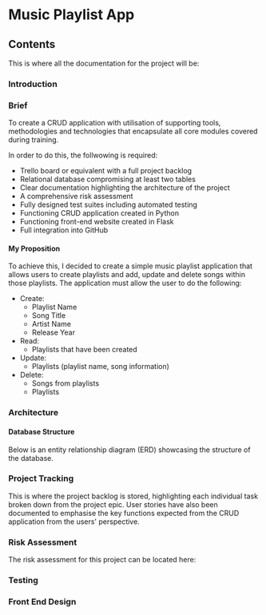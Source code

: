# Music Playlist App

## Contents
This is where all the documentation for the project will be:

### Introduction
### Brief
To create a CRUD application with utilisation of supporting tools,
methodologies and technologies that encapsulate all core modules
covered during training.

In order to do this, the follwowing is required:
- Trello board or equivalent with a full project backlog 
- Relational database compromising at least two tables 
- Clear documentation highlighting the architecture of the project
- A comprehensive risk assessment
- Fully designed test suites including automated testing
- Functioning CRUD application created in Python
- Functioning front-end website created in Flask
- Full integration into GitHub

#### My Proposition
To achieve this, I decided to create a simple music playlist application that allows users to create playlists and add, update and delete songs within those playlists.
The application must allow the user to do the following:
- Create:
  - Playlist Name
  - Song Title
  - Artist Name
  - Release Year
- Read:
  - Playlists that have been created
- Update:
  - Playlists (playlist name, song information)
- Delete:
  - Songs from playlists
  - Playlists

### Architecture
#### Database Structure
Below is an entity relationship diagram (ERD) showcasing the structure of the database. 

### Project Tracking
This is where the project backlog is stored, highlighting each individual task broken down from the project epic. User stories have also been documented to emphasise the key functions expected from the CRUD application from the users' perspective.

### Risk Assessment
The risk assessment for this project can be located here:

### Testing

### Front End Design
